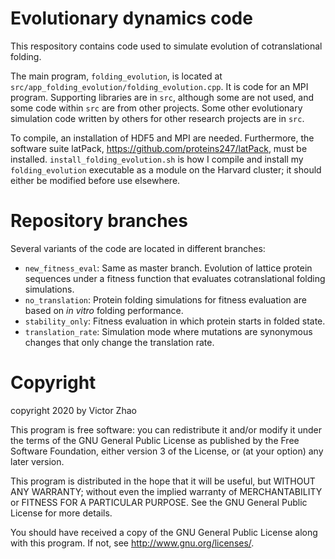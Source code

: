 # Evolutionary dynamics code
This respository contains code used to simulate evolution of
cotranslational folding.

The main program, `folding_evolution`, is located at
`src/app_folding_evolution/folding_evolution.cpp`. It is code for an
MPI program. Supporting libraries are in `src`, although some are not
used, and some code within `src` are from other projects. Some other
evolutionary simulation code written by others for other research
projects are in `src`.

To compile, an installation of HDF5 and MPI are needed. Furthermore,
the software suite latPack, https://github.com/proteins247/latPack,
must be installed. `install_folding_evolution.sh` is how I compile and
install my `folding_evolution` executable as a module on the Harvard
cluster; it should either be modified before use elsewhere.

# Repository branches
Several variants of the code are located in different branches:

- `new_fitness_eval`: Same as master branch. Evolution of lattice
  protein sequences under a fitness function that evaluates
  cotranslational folding simulations.
- `no_translation`: Protein folding simulations for fitness evaluation
  are based on *in vitro* folding performance.
- `stability_only`: Fitness evaluation in which protein starts in
  folded state.
- `translation_rate`: Simulation mode where mutations are synonymous
  changes that only change the translation rate.

# Copyright
copyright 2020 by Victor Zhao

This program is free software: you can redistribute it and/or modify
it under the terms of the GNU General Public License as published by
the Free Software Foundation, either version 3 of the License, or
(at your option) any later version.

This program is distributed in the hope that it will be useful,
but WITHOUT ANY WARRANTY; without even the implied warranty of
MERCHANTABILITY or FITNESS FOR A PARTICULAR PURPOSE.  See the
GNU General Public License for more details.

You should have received a copy of the GNU General Public License
along with this program.  If not, see <http://www.gnu.org/licenses/>.
